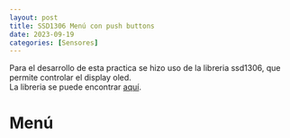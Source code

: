 ```yaml
---
layout: post
title: SSD1306 Menú con push buttons
date: 2023-09-19
categories: [Sensores]
---
```


Para el desarrollo de esta practica se hizo uso de la libreria ssd1306, que permite controlar el display oled.<br>
La libreria se puede encontrar [aquí](https://github.com/stlehmann/micropython-ssd1306/blob/master/ssd1306.py).

# Menú

